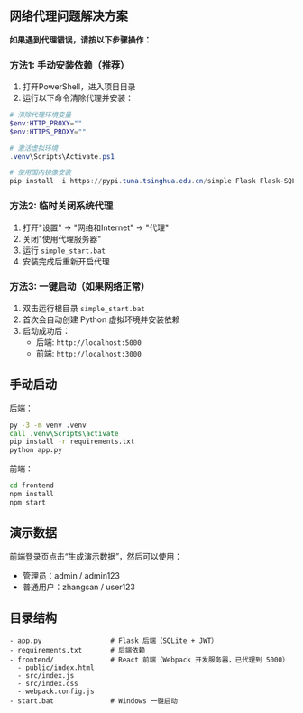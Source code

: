 ## 网络代理问题解决方案

**如果遇到代理错误，请按以下步骤操作：**

### 方法1: 手动安装依赖（推荐）

1. 打开PowerShell，进入项目目录
2. 运行以下命令清除代理并安装：

```powershell
# 清除代理环境变量
$env:HTTP_PROXY=""
$env:HTTPS_PROXY=""

# 激活虚拟环境
.venv\Scripts\Activate.ps1

# 使用国内镜像安装
pip install -i https://pypi.tuna.tsinghua.edu.cn/simple Flask Flask-SQLAlchemy Flask-CORS Flask-JWT-Extended Flask-Bcrypt python-dotenv
```

### 方法2: 临时关闭系统代理

1. 打开"设置" → "网络和Internet" → "代理"
2. 关闭"使用代理服务器"
3. 运行 `simple_start.bat`
4. 安装完成后重新开启代理

### 方法3: 一键启动（如果网络正常）

1. 双击运行根目录 `simple_start.bat`
2. 首次会自动创建 Python 虚拟环境并安装依赖
3. 启动成功后：
   - 后端: `http://localhost:5000`
   - 前端: `http://localhost:3000`

## 手动启动

后端：

```bat
py -3 -m venv .venv
call .venv\Scripts\activate
pip install -r requirements.txt
python app.py
```

前端：

```bat
cd frontend
npm install
npm start
```

## 演示数据

前端登录页点击“生成演示数据”，然后可以使用：
- 管理员：admin / admin123
- 普通用户：zhangsan / user123

## 目录结构

```
- app.py                 # Flask 后端（SQLite + JWT）
- requirements.txt       # 后端依赖
- frontend/              # React 前端（Webpack 开发服务器，已代理到 5000）
  - public/index.html
  - src/index.js
  - src/index.css
  - webpack.config.js
- start.bat              # Windows 一键启动
```

